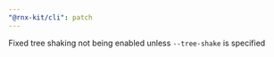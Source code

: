 ```yaml
---
"@rnx-kit/cli": patch
---
```


Fixed tree shaking not being enabled unless `--tree-shake` is specified
